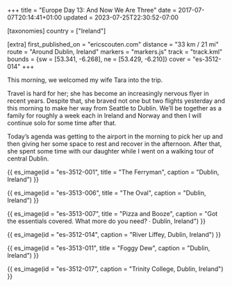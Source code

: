 +++
title = "Europe Day 13: And Now We Are Three"
date = 2017-07-07T20:14:41+01:00
updated = 2023-07-25T22:30:52-07:00

[taxonomies]
country = ["Ireland"]

[extra]
first_published_on = "ericscouten.com"
distance = "33 km / 21 mi"
route = "Around Dublin, Ireland"
markers = "markers.js"
track = "track.kml"
bounds = {sw = [53.341, -6.268], ne = [53.429, -6.210]}
cover = "es-3512-014"
+++

This morning, we welcomed my wife Tara into the trip.

<!-- more -->

Travel is hard for her; she has become an increasingly nervous flyer in recent years. Despite that, she braved not one but two flights yesterday and this morning to make her way from Seattle to Dublin. We’ll be together as a family for roughly a week each in Ireland and Norway and then I will continue solo for some time after that.

Today’s agenda was getting to the airport in the morning to pick her up and then giving her some space to rest and recover in the afternoon. After that, she spent some time with our daughter while I went on a walking tour of central Dublin.

{{ es_image(id = "es-3512-001", title = "The Ferryman", caption = "Dublin, Ireland") }}

{{ es_image(id = "es-3513-006", title = "The Oval", caption = "Dublin, Ireland") }}

{{ es_image(id = "es-3513-007", title = "Pizza and Booze", caption = "Got the essentials covered. What more do you need? · Dublin, Ireland") }}

{{ es_image(id = "es-3512-014", caption = "River Liffey, Dublin, Ireland") }}

{{ es_image(id = "es-3513-011", title = "Foggy Dew", caption = "Dublin, Ireland") }}

{{ es_image(id = "es-3512-017", caption = "Trinity College, Dublin, Ireland") }}
